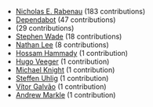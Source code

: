 * [Nicholas E. Rabenau](https://github.com/nerab) (183 contributions)
* [Dependabot](https://github.com/dependabot-bot) (47 contributions)
* [](https://github.com/apps/dependabot) (29 contributions)
* [Stephen Wade](https://github.com/stephenwade) (18 contributions)
* [Nathan Lee](https://github.com/X0nic) (8 contributions)
* [Hossam Hammady](https://github.com/hammady) (1 contribution)
* [Hugo Veeger](https://github.com/dkhgh) (1 contribution)
* [Michael Knight](https://github.com/miknight) (1 contribution)
* [Steffen Uhlig](https://github.com/suhlig) (1 contribution)
* [Vítor Galvão](https://github.com/vitorgalvao) (1 contribution)
* [Andrew Markle](https://github.com/andrewmarkle) (1 contribution)